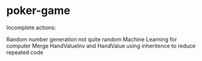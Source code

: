 # poker-game

Incomplete actions:

Random number generation not quite random
Machine Learning for computer
Merge HandValueInv and HandValue using inheritence to reduce repeated code